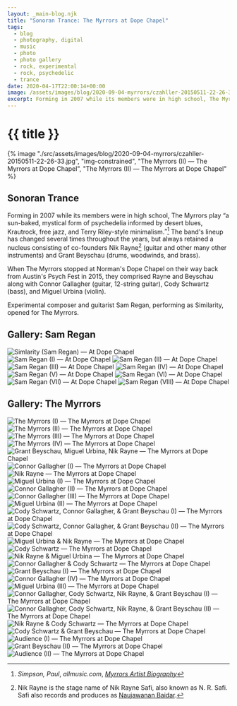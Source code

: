 ```yaml
---
layout: _main-blog.njk
title: "Sonoran Trance: The Myrrors at Dope Chapel"
tags: 
  - blog
  - photography, digital
  - music
  - photo
  - photo gallery
  - rock, experimental
  - rock, psychedelic
  - trance
date: 2020-04-17T22:00:14+00:00
image: /assets/images/blog/2020-09-04-myrrors/czahller-20150511-22-26-33.jpg
excerpt: Forming in 2007 while its members were in high school, The Myrrors play “a sun-baked, mystical form of psychedelia informed by desert blues, Krautrock, free jazz, and Terry Riley-style minimalism.”
---
```

<!-- markdownlint-disable MD025 -->
# {{ title }}

<!-- markdownlint-enable MD025 --><mpb-dialog-img>

{% image "./src/assets/images/blog/2020-09-04-myrrors/czahller-20150511-22-26-33.jpg", "img-constrained", "The Myrrors (II) — The Myrrors at Dope Chapel", "The Myrrors (II) — The Myrrors at Dope Chapel" %}</mpb-dialog-img>

## Sonoran Trance

Forming in <time datetime="2007">2007</time> while its members were in high school, <span class="h-card p-organization">The Myrrors</span> play <q>a sun-baked, mystical form of psychedelia informed by desert blues, Krautrock, free jazz, and <span class="h-card p-name">Terry Riley</span>-style minimalism.</q>[^1] The band's lineup has changed several times throughout the years, but always retained a nucleus consisting of co-founders <span class="h-card p-name">Nik Rayne</span>[^2] (guitar and other many other instruments) and <span class="h-card p-name">Grant Beyschau</span> (drums, woodwinds, and brass).

[^1]: <cite class="h-card p-name full-citation">Simpson, Paul</cite>, <cite>allmusic.com</cite>, <cite class="short-work"><a href="//www.allmusic.com/artist/the-myrrors-mn0003360492/biography" target="_blank" rel="external noopener noreferrer">Myrrors Artist Biography</a></cite>

[^2]: Nik Rayne is the stage name of Nik Rayne Safi, also known as <span class="h-card p-name"><abbr>N. R.</abbr> Safi</span>. Safi also records and produces as <a href="//radiokhiyaban.bandcamp.com/album/volume-1" target="_blank" rel="external noopener noreferrer"><span class="h-card p-name p-nickname">Naujawanan Baidar</span></a>.

When The Myrrors stopped at Norman's <span lass="h-card p-organization">Dope Chapel</span> on their way back from Austin's <span lass="h-card p-organization">Psych Fest</span> in <time datetime="2015-05-11">2015</time>, they comprised Rayne and Beyschau along with <span class="h-card p-name">Connor Gallagher</span> (guitar, 12-string guitar), <span class="h-card p-name">Cody Schwartz</span> (bass), and <span class="h-card p-name">Miguel Urbina</span> (violin).

Experimental composer and guitarist <span class="h-card p-name">Sam Regan</span>, performing as <span class="h-card p-organization">Similarity</span>, opened for The Myrrors.

## Gallery: Sam Regan

<mpb-dialog-gallery hint rel cols="8">
  
  ![Simlarity (Sam Regan) — At Dope Chapel](/assets/images/blog/2020-09-04-myrrors/czahller-20150511-21-41-21.jpg)
  ![Sam Regan (I) — At Dope Chapel](/assets/images/blog/2020-09-04-myrrors/czahller-20150511-21-41-45.jpg)
  ![Sam Regan (II) — At Dope Chapel](/assets/images/blog/2020-09-04-myrrors/czahller-20150511-21-41-48.jpg)
  ![Sam Regan (III) — At Dope Chapel](/assets/images/blog/2020-09-04-myrrors/czahller-20150511-21-42-15.jpg)
  ![Sam Regan (IV) — At Dope Chapel](/assets/images/blog/2020-09-04-myrrors/czahller-20150511-21-42-31.jpg)
  ![Sam Regan (V) — At Dope Chapel](/assets/images/blog/2020-09-04-myrrors/czahller-20150511-21-43-14.jpg)
  ![Sam Regan (VI) — At Dope Chapel](/assets/images/blog/2020-09-04-myrrors/czahller-20150511-21-43-37.jpg)
  ![Sam Regan (VII) — At Dope Chapel](/assets/images/blog/2020-09-04-myrrors/czahller-20150511-21-44-27.jpg)
  ![Sam Regan (VIII) — At Dope Chapel](/assets/images/blog/2020-09-04-myrrors/czahller-20150511-21-46-33.jpg)
</mpb-dialog-gallery>

## Gallery: The Myrrors

<mpb-dialog-gallery hint rel cols="8">

  ![The Myrrors (I) — The Myrrors at Dope Chapel](/assets/images/blog/2020-09-04-myrrors/czahller-20150511-22-26-17.jpg)
  ![The Myrrors (II) — The Myrrors at Dope Chapel](/assets/images/blog/2020-09-04-myrrors/czahller-20150511-22-26-33.jpg)
  ![The Myrrors (III) — The Myrrors at Dope Chapel](/assets/images/blog/2020-09-04-myrrors/czahller-20150511-22-26-46.jpg)
  ![The Myrrors (IV) — The Myrrors at Dope Chapel](/assets/images/blog/2020-09-04-myrrors/czahller-20150511-22-26-58.jpg)
  ![Grant Beyschau, Miguel Urbina, Nik Rayne — The Myrrors at Dope Chapel](/assets/images/blog/2020-09-04-myrrors/czahller-20150511-22-27-13.jpg)
  ![Connor Gallagher (I) — The Myrrors at Dope Chapel](/assets/images/blog/2020-09-04-myrrors/czahller-20150511-22-27-26.jpg)
  ![Nik Rayne — The Myrrors at Dope Chapel](/assets/images/blog/2020-09-04-myrrors/czahller-20150511-22-27-37.jpg)
  ![Miguel Urbina (I) — The Myrrors at Dope Chapel](/assets/images/blog/2020-09-04-myrrors/czahller-20150511-22-27-44.jpg)
  ![Connor Gallagher (II) — The Myrrors at Dope Chapel](/assets/images/blog/2020-09-04-myrrors/czahller-20150511-22-29-53.jpg)
  ![Connor Gallagher (III) — The Myrrors at Dope Chapel](/assets/images/blog/2020-09-04-myrrors/czahller-20150511-22-29-58.jpg)
  ![Miguel Urbina (II) — The Myrrors at Dope Chapel](/assets/images/blog/2020-09-04-myrrors/czahller-20150511-22-30-12.jpg)
  ![Cody Schwartz, Connor Gallagher, & Grant Beyschau (I) — The Myrrors at Dope Chapel](/assets/images/blog/2020-09-04-myrrors/czahller-20150511-22-31-53.jpg)
  ![Cody Schwartz, Connor Gallagher, & Grant Beyschau (II) — The Myrrors at Dope Chapel](/assets/images/blog/2020-09-04-myrrors/czahller-20150511-22-32-07.jpg)
  ![Miguel Urbina & Nik Rayne — The Myrrors at Dope Chapel](/assets/images/blog/2020-09-04-myrrors/czahller-20150511-22-32-27.jpg)
  ![Cody Schwartz — The Myrrors at Dope Chapel](/assets/images/blog/2020-09-04-myrrors/czahller-20150511-22-32-37.jpg)
  ![Nik Rayne & Miguel Urbina — The Myrrors at Dope Chapel](/assets/images/blog/2020-09-04-myrrors/czahller-20150511-22-33-07.jpg)
  ![Connor Gallagher & Cody Schwartz — The Myrrors at Dope Chapel](/assets/images/blog/2020-09-04-myrrors/czahller-20150511-22-33-30.jpg)
  ![Grant Beyschau (I) — The Myrrors at Dope Chapel](/assets/images/blog/2020-09-04-myrrors/czahller-20150511-22-33-48.jpg)
  ![Connor Gallagher (IV) — The Myrrors at Dope Chapel](/assets/images/blog/2020-09-04-myrrors/czahller-20150511-22-34-19.jpg)
  ![Miguel Urbina (III) — The Myrrors at Dope Chapel](/assets/images/blog/2020-09-04-myrrors/czahller-20150511-22-35-14.jpg)
  ![Connor Gallagher, Cody Schwartz, Nik Rayne, & Grant Beyschau (I) — The Myrrors at Dope Chapel](/assets/images/blog/2020-09-04-myrrors/czahller-20150511-22-35-32.jpg)
  ![Connor Gallagher, Cody Schwartz, Nik Rayne, & Grant Beyschau (II) — The Myrrors at Dope Chapel](/assets/images/blog/2020-09-04-myrrors/czahller-20150511-22-35-42.jpg)
  ![Nik Rayne & Cody Schwartz — The Myrrors at Dope Chapel](/assets/images/blog/2020-09-04-myrrors/czahller-20150511-22-36-57.jpg)
  ![Cody Schwartz & Grant Beyschau — The Myrrors at Dope Chapel](/assets/images/blog/2020-09-04-myrrors/czahller-20150511-22-38-03.jpg)
  ![Audience (I) — The Myrrors at Dope Chapel](/assets/images/blog/2020-09-04-myrrors/czahller-20150511-22-38-37.jpg)
  ![Grant Beyschau (II) — The Myrrors at Dope Chapel](/assets/images/blog/2020-09-04-myrrors/czahller-20150511-22-40-58.jpg)
  ![Audience (II) — The Myrrors at Dope Chapel](/assets/images/blog/2020-09-04-myrrors/czahller-20150511-22-45-05.jpg)
</mpb-dialog-gallery>
